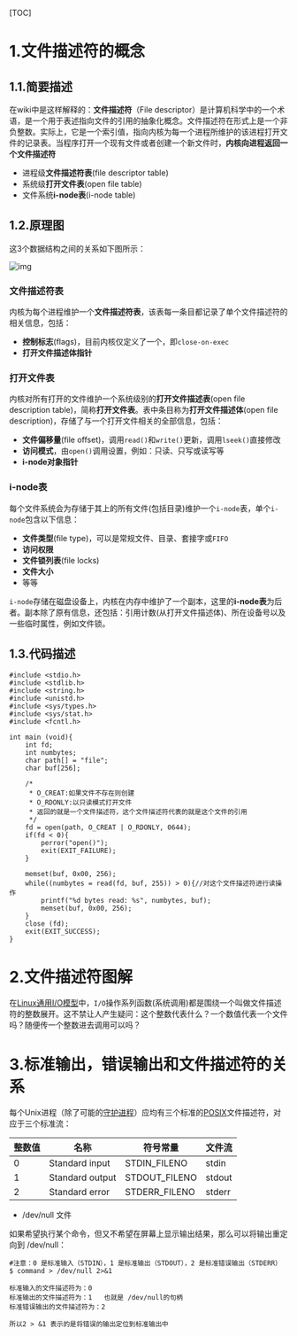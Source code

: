 [TOC]

# 1.文件描述符的概念

## 1.1.简要描述

在wiki中是这样解释的：**文件描述符**（File descriptor）是计算机科学中的一个术语，是一个用于表述指向文件的引用的抽象化概念。文件描述符在形式上是一个非负整数。实际上，它是一个索引值，指向内核为每一个进程所维护的该进程打开文件的记录表。当程序打开一个现有文件或者创建一个新文件时，**内核向进程返回一个文件描述符**  



- 进程级**文件描述符表**(file descriptor table)
- 系统级**打开文件表**(open file table)
- 文件系统**i-node表**(i-node table)



## 1.2.原理图

这3个数据结构之间的关系如下图所示：



![img](E:\note\images\linux\filesystem\fd.png) 





### 文件描述符表

内核为每个进程维护一个**文件描述符表**，该表每一条目都记录了单个文件描述符的相关信息，包括：

-  **控制标志**(flags)，目前内核仅定义了一个，即`close-on-exec` 
- **打开文件描述体指针**

### 打开文件表

内核对所有打开的文件维护一个系统级别的**打开文件描述表**(open file description table)，简称**打开文件表**。表中条目称为**打开文件描述体**(open file description)，存储了与一个打开文件相关的全部信息，包括：

-  **文件偏移量**(file offset)，调用`read()`和`write()`更新，调用`lseek()`直接修改
-  **访问模式**，由`open()`调用设置，例如：只读、只写或读写等
- **i-node对象指针**

### i-node表

每个文件系统会为存储于其上的所有文件(包括目录)维护一个`i-node`表，单个`i-node`包含以下信息：

-  **文件类型**(file type)，可以是常规文件、目录、套接字或`FIFO` 
- **访问权限**
-  **文件锁列表**(file locks)
- **文件大小**
- 等等

`i-node`存储在磁盘设备上，内核在内存中维护了一个副本，这里的**i-node表**为后者。副本除了原有信息，还包括：引用计数(从打开文件描述体)、所在设备号以及一些临时属性，例如文件锁。 



## 1.3.代码描述

```
#include <stdio.h>
#include <stdlib.h>
#include <string.h>
#include <unistd.h>
#include <sys/types.h>
#include <sys/stat.h>
#include <fcntl.h>

int main (void){
    int fd;
    int numbytes;
    char path[] = "file";
    char buf[256];

    /*
     * O_CREAT:如果文件不存在则创建
     * O_RDONLY:以只读模式打开文件
     * 返回的就是一个文件描述符，这个文件描述符代表的就是这个文件的引用
     */
    fd = open(path, O_CREAT | O_RDONLY, 0644);
    if(fd < 0){
        perror("open()");
        exit(EXIT_FAILURE);
    }

    memset(buf, 0x00, 256);
    while((numbytes = read(fd, buf, 255)) > 0){//对这个文件描述符进行读操作
        printf("%d bytes read: %s", numbytes, buf);
        memset(buf, 0x00, 256);
    }
    close (fd);
    exit(EXIT_SUCCESS);
}
```



# 2.文件描述符图解

在[Linux通用I/O模型](https://www.jianshu.com/p/5357d72ef17d)中，`I/O`操作系列函数(系统调用)都是围绕一个叫做文件描述符的整数展开。这不禁让人产生疑问：这个整数代表什么？一个数值代表一个文件吗？随便传一个整数进去调用可以吗？ 







# 3.标准输出，错误输出和文件描述符的关系



每个Unix进程（除了可能的[守护进程](https://zh.wikipedia.org/wiki/%E5%AE%88%E6%8A%A4%E8%BF%9B%E7%A8%8B)）应均有三个标准的[POSIX](https://zh.wikipedia.org/wiki/POSIX)文件描述符，对应于三个标准流：

| 整数值 | 名称    | 符号常量      | 文件流 |
| ------ | ------ | ------------- | ------ |
| 0      | Standard input | STDIN_FILENO  | stdin  |
| 1      | Standard output | STDOUT_FILENO | stdout |
| 2      | Standard error | STDERR_FILENO | stderr |



* /dev/null 文件

如果希望执行某个命令，但又不希望在屏幕上显示输出结果，那么可以将输出重定向到 /dev/null：

```
#注意：0 是标准输入（STDIN），1 是标准输出（STDOUT），2 是标准错误输出（STDERR）
$ command > /dev/null 2>&1

标准输入的文件描述符为：0	
标准输出的文件描述符为：1	也就是 /dev/null的句柄
标准错误输出的文件描述符为：2

所以2 > &1 表示的是将错误的输出定位到标准输出中
```

